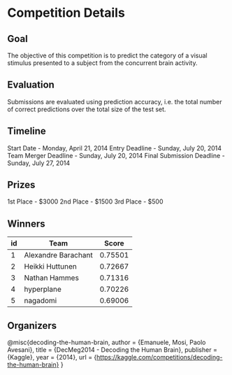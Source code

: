 # Competition Details

## Goal

The objective of this competition is to predict the category of a visual stimulus presented to a subject from the concurrent brain activity.

## Evaluation

Submissions are evaluated using prediction accuracy, i.e. the total number of correct predictions over the total size of the test set.

## Timeline

Start Date - Monday, April 21, 2014
Entry Deadline - Sunday, July 20, 2014
Team Merger Deadline - Sunday, July 20, 2014
Final Submission Deadline - Sunday, July 27, 2014

## Prizes

1st Place - $3000
2nd Place - $1500
3rd Place - $500

## Winners

| id  | Team                |  Score  |
| --- | ------------------- | :-----: |
| 1   | Alexandre Barachant | 0.75501 |
| 2   | Heikki Huttunen     | 0.72667 |
| 3   | Nathan Hammes       | 0.71316 |
| 4   | hyperplane          | 0.70226 |
| 5   | nagadomi            | 0.69006 |

## Organizers

@misc{decoding-the-human-brain,
author = {Emanuele, Mosi, Paolo Avesani},
title = {DecMeg2014 - Decoding the Human Brain},
publisher = {Kaggle},
year = {2014},
url = {https://kaggle.com/competitions/decoding-the-human-brain}
}
